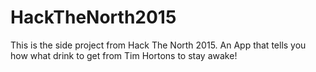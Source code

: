 # HackTheNorth2015

This is the side project from Hack The North 2015. An App that tells you how what drink to  get from Tim Hortons to stay awake!
